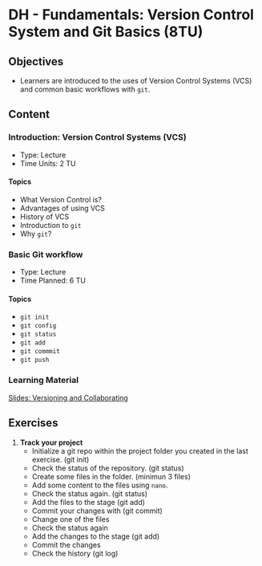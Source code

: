 # DH - Fundamentals: Version Control System and Git Basics (8TU)

## Objectives

-  Learners are introduced to the uses of Version Control Systems (VCS) and common basic workflows with `git`.

## Content

### Introduction: Version Control Systems (VCS)

- Type: Lecture
- Time Units: 2 TU

#### Topics

- What Version Control is?
- Advantages of using VCS
- History of VCS
- Introduction to `git`
- Why `git`?

### Basic Git workflow

- Type: Lecture
- Time Planned: 6 TU

#### Topics

- `git init`
- `git config`
- `git status`
- `git add`
- `git commmit`
- `git push`

### Learning Material

[Slides: Versioning and Collaborating](https://drive.google.com/file/d/1YbaMzQP8eEdgnhlIZ4vYMhbDmp_EtNqT/view?usp=sharing)


## Exercises

1. **Track your project**
    - Initialize a git repo within the project folder you created in the last exercise. (git init)
    - Check the status of the repository. (git status)
    - Create some files in the folder. (minimun 3 files)
    - Add some content to the files using `nano`.
    - Check the status again. (git status)
    - Add the files to the stage (git add)
    - Commit your changes with (git commit)
    - Change one of the files
    - Check the status again
    - Add the changes to the stage (git add)
    - Commit the changes
    - Check the history (git log)
